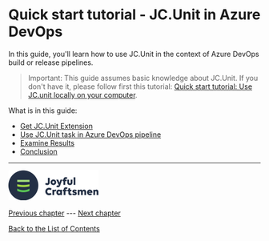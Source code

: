 # Quick start tutorial - JC.Unit in Azure DevOps

In this guide, you'll learn how to use JC.Unit in the context of Azure DevOps build or release pipelines.

> Important: This guide assumes basic knowledge about JC.Unit. If you don't have it, please follow first this tutorial: [Quick start tutorial: Use JC.unit locally on your computer](../quick-start-local/intro).

What is in this guide:

* [Get JC.Unit Extension](./get-jc-unit-extension)
* [Use JC.Unit task in Azure DevOps pipeline](./use-jc-unit-in-azure-devops-pipeline)
* [Examine Results](./examine-results)
* [Conclusion](./conclusion)

------

![Logo](../Images/media/jclogo.png)

[Previous chapter](../quick-start-local/conclusion)  --- [Next chapter](./install-jc-unit-extension)

[Back to the List of Contents](../index)  
